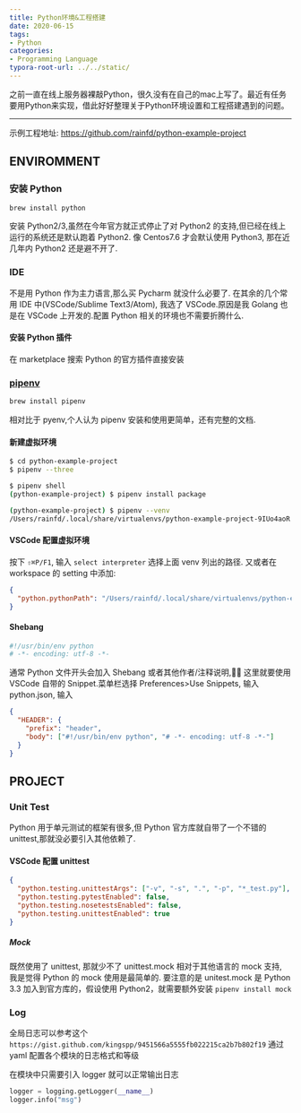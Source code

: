 ```yaml
---
title: Python环境&工程搭建
date: 2020-06-15
tags:
- Python
categories:
- Programming Language
typora-root-url: ../../static/
---
```


之前一直在线上服务器裸敲Python，很久没有在自己的mac上写了。最近有任务要用Python来实现，借此好好整理关于Python环境设置和工程搭建遇到的问题。

<!--more-->

---

示例工程地址: <https://github.com/rainfd/python-example-project>

## ENVIROMMENT

### 安装 Python

```bash
brew install python
```

安装 Python2/3,虽然在今年官方就正式停止了对 Python2 的支持,但已经在线上运行的系统还是默认跑着 Python2. 像 Centos7.6 才会默认使用 Python3, 那在近几年内 Python2 还是避不开了.

### IDE

不是用 Python 作为主力语言,那么买 Pycharm 就没什么必要了. 在其余的几个常用 IDE 中(VSCode/Sublime Text3/Atom), 我选了 VSCode.原因是我 Golang 也是在 VSCode 上开发的.配置 Python 相关的环境也不需要折腾什么.

#### 安装 Python 插件

在 marketplace 搜索 Python 的官方插件直接安装

### [pipenv](https://pipenv.pypa.io/)

```bash
brew install pipenv
```

相对比于 pyenv,个人认为 pipenv 安装和使用更简单，还有完整的文档.

#### 新建虚拟环境

```bash
$ cd python-example-project
$ pipenv --three

$ pipenv shell
(python-example-project) $ pipenv install package

(python-example-project) $ pipenv --venv
/Users/rainfd/.local/share/virtualenvs/python-example-project-9IUo4aoR
```

#### VSCode 配置虚拟环境

按下 `⇧⌘P/F1`, 输入 `select interpreter` 选择上面 venv 列出的路径.
又或者在 workspace 的 setting 中添加:

```json
{
  "python.pythonPath": "/Users/rainfd/.local/share/virtualenvs/python-example-project-9IUo4aoR/bin/python"
}
```

#### Shebang

```bash
#!/usr/bin/env python
# -*- encoding: utf-8 -*-
```

通常 Python 文件开头会加入 Shebang 或者其他作者/注释说明, 这里就要使用 VSCode 自带的 Snippet.菜单栏选择 Preferences>Use Snippets, 输入 python.json, 输入

```json
{
  "HEADER": {
    "prefix": "header",
    "body": ["#!/usr/bin/env python", "# -*- encoding: utf-8 -*-"]
  }
}
```

## PROJECT

### Unit Test

Python 用于单元测试的框架有很多,但 Python 官方库就自带了一个不错的 unittest,那就没必要引入其他依赖了.

#### VSCode 配置 unittest

```json
{
  "python.testing.unittestArgs": ["-v", "-s", ".", "-p", "*_test.py"],
  "python.testing.pytestEnabled": false,
  "python.testing.nosetestsEnabled": false,
  "python.testing.unittestEnabled": true
}
```

##### Mock

既然使用了 unittest, 那就少不了 unittest.mock 相对于其他语言的 mock 支持, 我是觉得 Python 的 mock 使用是最简单的.
要注意的是 unitest.mock 是 Python 3.3 加入到官方库的，假设使用 Python2，就需要额外安装 `pipenv install mock`

### Log

全局日志可以参考这个`https://gist.github.com/kingspp/9451566a5555fb022215ca2b7b802f19`
通过 yaml 配置各个模块的日志格式和等级

在模块中只需要引入 logger 就可以正常输出日志

```python
logger = logging.getLogger(__name__)
logger.info("msg")
```
